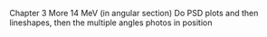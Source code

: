 Chapter 3
More 14 MeV (in angular section)
Do PSD plots and then lineshapes, then the multiple angles
photos in position